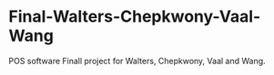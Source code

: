 # Final-Walters-Chepkwony-Vaal-Wang
POS software
Finall project for Walters, Chepkwony, Vaal and Wang.
